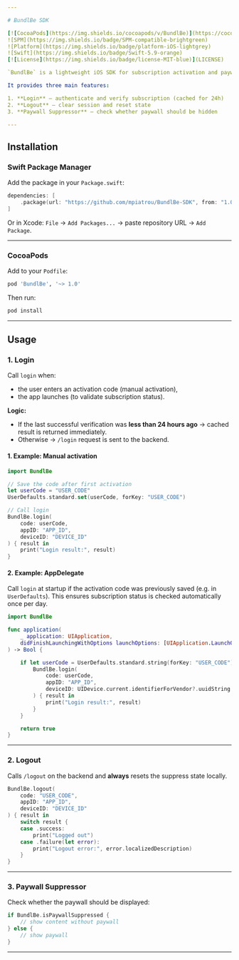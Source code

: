 ```yaml
---

# BundlBe SDK

[![CocoaPods](https://img.shields.io/cocoapods/v/BundlBe)](https://cocoapods.org/pods/BundlBe)
![SPM](https://img.shields.io/badge/SPM-compatible-brightgreen)
![Platform](https://img.shields.io/badge/platform-iOS-lightgrey)
![Swift](https://img.shields.io/badge/Swift-5.9-orange)
[![License](https://img.shields.io/badge/license-MIT-blue)](LICENSE)

`BundlBe` is a lightweight iOS SDK for subscription activation and paywall management.

It provides three main features:

1. **Login** — authenticate and verify subscription (cached for 24h)
2. **Logout** — clear session and reset state
3. **Paywall Suppressor** — check whether paywall should be hidden

---
```


## Installation

### Swift Package Manager

Add the package in your `Package.swift`:

```swift
dependencies: [
    .package(url: "https://github.com/mpiatrou/BundlBe-SDK", from: "1.0")
]
```

Or in Xcode:
`File` → `Add Packages...` → paste repository URL → `Add Package`.

---

### CocoaPods

Add to your `Podfile`:

```ruby
pod 'BundlBe', '~> 1.0'
```

Then run:

```bash
pod install
```

---

## Usage

### 1. Login

Call `login` when:

* the user enters an activation code (manual activation),
* the app launches (to validate subscription status).

**Logic:**

* If the last successful verification was **less than 24 hours ago** → cached result is returned immediately.
* Otherwise → `/login` request is sent to the backend.

#### 1. Example: Manual activation

```swift
import BundlBe

// Save the code after first activation
let userCode = "USER_CODE"
UserDefaults.standard.set(userCode, forKey: "USER_CODE")

// Call login
BundlBe.login(
    code: userCode,
    appID: "APP_ID",
    deviceID: "DEVICE_ID"
) { result in
    print("Login result:", result)
}
```

#### 2. Example: AppDelegate

Call `login` at startup if the activation code was previously saved (e.g. in `UserDefaults`).
This ensures subscription status is checked automatically once per day.

```swift
import BundlBe

func application(
    _ application: UIApplication,
    didFinishLaunchingWithOptions launchOptions: [UIApplication.LaunchOptionsKey: Any]?
) -> Bool {

    if let userCode = UserDefaults.standard.string(forKey: "USER_CODE") {
        BundlBe.login(
            code: userCode,
            appID: "APP_ID",
            deviceID: UIDevice.current.identifierForVendor?.uuidString ?? ""
        ) { result in
            print("Login result:", result)
        }
    }

    return true
}
```

---

### 2. Logout

Calls `/logout` on the backend and **always** resets the suppress state locally.

```swift
BundlBe.logout(
    code: "USER_CODE",
    appID: "APP_ID",
    deviceID: "DEVICE_ID"
) { result in
    switch result {
    case .success:
        print("Logged out")
    case .failure(let error):
        print("Logout error:", error.localizedDescription)
    }
}
```

---

### 3. Paywall Suppressor

Check whether the paywall should be displayed:

```swift
if BundlBe.isPaywallSuppressed {
    // show content without paywall
} else {
    // show paywall
}
```

---
